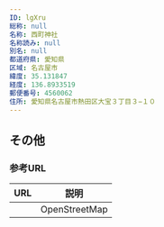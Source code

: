 ```yaml
---
ID: lgXru
総称: null
名称: 西町神社
名称読み: null
別名: null
都道府県: 愛知県
区域: 名古屋市
緯度: 35.131847
経度: 136.8933519
郵便番号: 4560062
住所: 愛知県名古屋市熱田区大宝３丁目３−１０
---
```


## その他

### 参考URL

| URL | 説明          |
| --- | ------------- |
|     | OpenStreetMap |

